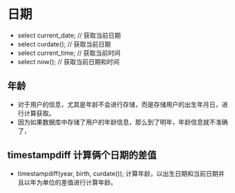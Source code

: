 # 日期

- select current_date; // 获取当前日期
- select curdate(); // 获取当前日期
- select current_time; // 获取当前时间
- select now(); // 获取当前日期和时间

## 年龄
- 对于用户的信息，尤其是年龄不会进行存储，而是存储用户的出生年月日，进行计算获取。
- 因为如果数据库中存储了用户的年龄信息，那么到了明年，年龄信息就不准确了，

## timestampdiff 计算俩个日期的差值
- timestampdiff(year, birth, curdate()); 计算年龄，以出生日期和当前日期并且以年为单位的差值进行计算年龄。


